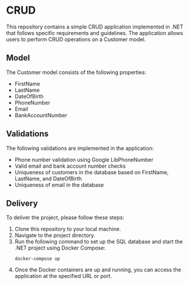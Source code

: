 # CRUD
This repository contains a simple CRUD application implemented in .NET that follows specific requirements and guidelines. The application allows users to perform CRUD operations on a Customer model.

## Model
The Customer model consists of the following properties:

- FirstName
- LastName
- DateOfBirth
- PhoneNumber
- Email
- BankAccountNumber

## Validations
The following validations are implemented in the application:

- Phone number validation using Google LibPhoneNumber
- Valid email and bank account number checks
- Uniqueness of customers in the database based on FirstName, LastName, and DateOfBirth
- Uniqueness of email in the database

## Delivery
To deliver the project, please follow these steps:

1. Clone this repository to your local machine.
2. Navigate to the project directory.
3. Run the following command to set up the SQL database and start the .NET project using Docker Compose:
   ```
   docker-compose up
   ```
4. Once the Docker containers are up and running, you can access the application at the specified URL or port.


